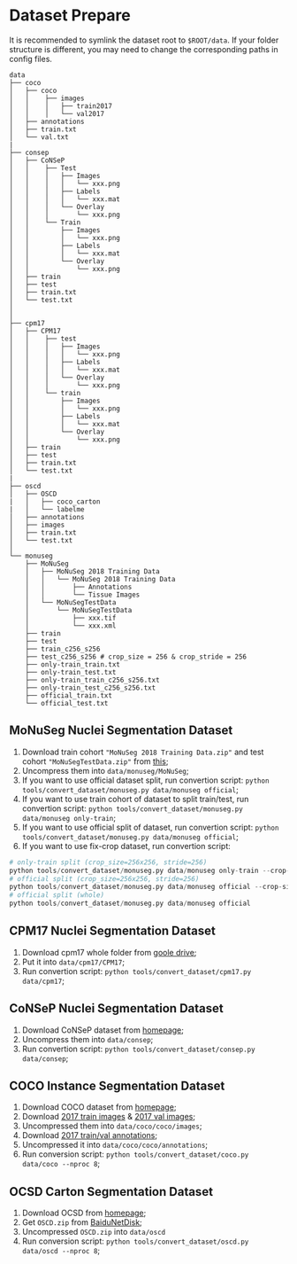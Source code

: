 # Dataset Prepare

It is recommended to symlink the dataset root to `$ROOT/data`. If your folder structure is different, you may need to change the corresponding paths in config files.

```None
data
├── coco
│   ├── coco
│   │    ├── images
│   │    │   ├── train2017
│   │    │   └── val2017
│   ├── annotations
│   ├── train.txt
│   └── val.txt
|
├── consep
│   ├── CoNSeP
│   │    ├── Test
│   │    │   ├── Images
│   │    │   │   └── xxx.png
│   │    │   ├── Labels
│   │    │   │   └── xxx.mat
│   │    │   └── Overlay
│   │    │       └── xxx.png
│   │    └── Train
│   │        ├── Images
│   │        │   └── xxx.png
│   │        ├── Labels
│   │        │   └── xxx.mat
│   │        └── Overlay
│   │            └── xxx.png
│   ├── train
│   ├── test
│   ├── train.txt
│   └── test.txt
│
│
├── cpm17
│   ├── CPM17
│   │    ├── test
│   │    │   ├── Images
│   │    │   │   └── xxx.png
│   │    │   ├── Labels
│   │    │   │   └── xxx.mat
│   │    │   └── Overlay
│   │    │       └── xxx.png
│   │    └── train
│   │        ├── Images
│   │        │   └── xxx.png
│   │        ├── Labels
│   │        │   └── xxx.mat
│   │        └── Overlay
│   │            └── xxx.png
│   ├── train
│   ├── test
│   ├── train.txt
│   └── test.txt
|
├── oscd
│   ├── OSCD
|   │   ├── coco_carton
|   │   └── labelme
│   ├── annotations
│   ├── images
│   ├── train.txt
│   └── test.txt
│
└── monuseg
    ├── MoNuSeg
    │   ├── MoNuSeg 2018 Training Data
    │   │   └── MoNuSeg 2018 Training Data
    │   │       ├── Annotations
    │   │       └── Tissue Images
    │   └── MoNuSegTestData
    │       └── MoNuSegTestData
    │           ├── xxx.tif
    │           └── xxx.xml
    ├── train
    ├── test
    ├── train_c256_s256
    ├── test_c256_s256 # crop_size = 256 & crop_stride = 256
    ├── only-train_train.txt
    ├── only-train_test.txt
    ├── only-train_train_c256_s256.txt
    ├── only-train_test_c256_s256.txt
    ├── official_train.txt
    └── official_test.txt

```

## MoNuSeg Nuclei Segmentation Dataset

1. Download train cohort `"MoNuSeg 2018 Training Data.zip"` and test cohort `"MoNuSegTestData.zip"` from [this](https://monuseg.grand-challenge.org/Data/);
2. Uncompress them into `data/monuseg/MoNuSeg`;
3. If you want to use official dataset split, run convertion script: `python tools/convert_dataset/monuseg.py data/monuseg official`;
4. If you want to use train cohort of dataset to split train/test, run convertion script: `python tools/convert_dataset/monuseg.py data/monuseg only-train`;
5. If you want to use official split of dataset, run convertion script: `python tools/convert_dataset/monuseg.py data/monuseg official`;
6. If you want to use fix-crop dataset, run convertion script:

```python
# only-train split (crop_size=256x256, stride=256)
python tools/convert_dataset/monuseg.py data/monuseg only-train --crop-size 256 --crop-stride 256
# official split (crop_size=256x256, stride=256)
python tools/convert_dataset/monuseg.py data/monuseg official --crop-size 256 --crop-stride 256
# official split (whole)
python tools/convert_dataset/monuseg.py data/monuseg official
```

## CPM17 Nuclei Segmentation Dataset

1. Download cpm17 whole folder from [goole drive](https://drive.google.com/drive/folders/1l55cv3DuY-f7-JotDN7N5nbNnjbLWchK);
2. Put it into `data/cpm17/CPM17`;
3. Run convertion script: `python tools/convert_dataset/cpm17.py data/cpm17`;

## CoNSeP Nuclei Segmentation Dataset

1. Download CoNSeP dataset from [homepage](https://warwick.ac.uk/fac/cross_fac/tia/data/hovernet/);
2. Uncompress them into `data/consep`;
3. Run convertion script: `python tools/convert_dataset/consep.py data/consep`;

## COCO Instance Segmentation Dataset

1. Download COCO dataset from [homepage](https://cocodataset.org/#download);
2. Download [2017 train images](http://images.cocodataset.org/zips/train2017.zip) & [2017 val images](http://images.cocodataset.org/zips/val2017.zip);
3. Uncompressed them into `data/coco/coco/images`;
4. Download [2017 train/val annotations](http://images.cocodataset.org/annotations/annotations_trainval2017.zip);
5. Uncompressed it into `data/coco/coco/annotations`;
6. Run conversion script: `python tools/convert_dataset/coco.py data/coco --nproc 8`;

## OCSD Carton Segmentation Dataset

1. Download OCSD from [homepage](https://github.com/yancie-yjr/scd.github.io);
2. Get `OSCD.zip` from [BaiduNetDisk](https://pan.baidu.com/s/1p2KOYFhLWFfbmMBLpxbVMA);
3. Uncompressed `OSCD.zip` into `data/oscd`
4. Run conversion script: `python tools/convert_dataset/oscd.py data/oscd --nproc 8`;
